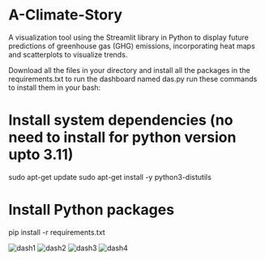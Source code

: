 # A-Climate-Story
A visualization tool using the Streamlit library in Python to display future predictions of greenhouse gas (GHG) emissions, incorporating heat maps and scatterplots to visualize trends. 

Download all the files in your directory and install all the packages in the requirements.txt to run the dashboard named das.py
run these commands to install them in your bash:
# Install system dependencies (no need to install for python version upto 3.11)
sudo apt-get update
sudo apt-get install -y python3-distutils

# Install Python packages
pip install -r requirements.txt


![dash1](https://github.com/user-attachments/assets/b2055beb-eb61-4a66-a65f-3ee9760f1dcf)
![dash2](https://github.com/user-attachments/assets/74994862-431e-42c8-a7c1-7d61be5dfd45)
![dash3](https://github.com/user-attachments/assets/a8deda41-e872-49b1-928a-6c453c0711ef)
![dash4](https://github.com/user-attachments/assets/72a27f12-ffd6-47b3-9ba1-b2da94197af6)
